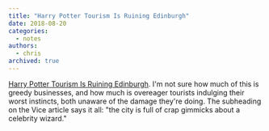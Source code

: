 ```yaml
---
title: "Harry Potter Tourism Is Ruining Edinburgh"
date: 2018-08-20
categories:
  - notes
authors:
  - chris
archived: true
---
```


[Harry Potter Tourism Is Ruining Edinburgh](https://www.vice.com/en_uk/article/zmqkp3/harry-potter-tourism-is-ruining-edinburgh). I'm not sure how much of this is greedy businesses, and how much is overeager tourists indulging their worst instincts, both unaware of the damage they're doing. The subheading on the Vice article says it all: "the city is full of crap gimmicks about a celebrity wizard."
